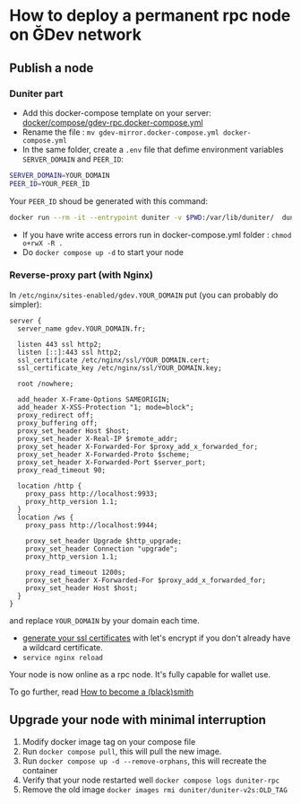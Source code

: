 # How to deploy a permanent rpc node on ĞDev network

## Publish a node

### Duniter part

- Add this docker-compose template on your server:
  [docker/compose/gdev-rpc.docker-compose.yml](https://git.duniter.org/nodes/rust/duniter-v2s/-/blob/master/docker/compose/gdev-mirror.docker-compose.yml)
- Rename the file : `mv gdev-mirror.docker-compose.yml docker-compose.yml`
- In the same folder, create a `.env` file that defime environment variables `SERVER_DOMAIN` and `PEER_ID`:

```bash
SERVER_DOMAIN=YOUR_DOMAIN
PEER_ID=YOUR_PEER_ID
```

Your `PEER_ID` shoud be generated with this command:

```bash
docker run --rm -it --entrypoint duniter -v $PWD:/var/lib/duniter/  duniter/duniter-v2s:v0.4.0 key generate-node-key --file /var/lib/duniter/node.key
```

- If you have write access errors run in docker-compose.yml folder : `chmod o+rwX -R .`
- Do `docker compose up -d` to start your node

### Reverse-proxy part (with Nginx)

In `/etc/nginx/sites-enabled/gdev.YOUR_DOMAIN` put (you can probably do simpler):

```nginx
server {
  server_name gdev.YOUR_DOMAIN.fr;

  listen 443 ssl http2;
  listen [::]:443 ssl http2;
  ssl_certificate /etc/nginx/ssl/YOUR_DOMAIN.cert;
  ssl_certificate_key /etc/nginx/ssl/YOUR_DOMAIN.key;

  root /nowhere;

  add_header X-Frame-Options SAMEORIGIN;
  add_header X-XSS-Protection "1; mode=block";
  proxy_redirect off;
  proxy_buffering off;
  proxy_set_header Host $host;
  proxy_set_header X-Real-IP $remote_addr;
  proxy_set_header X-Forwarded-For $proxy_add_x_forwarded_for;
  proxy_set_header X-Forwarded-Proto $scheme;
  proxy_set_header X-Forwarded-Port $server_port;
  proxy_read_timeout 90;

  location /http {
    proxy_pass http://localhost:9933;
    proxy_http_version 1.1;
  }
  location /ws {
    proxy_pass http://localhost:9944;

    proxy_set_header Upgrade $http_upgrade;
    proxy_set_header Connection "upgrade";
    proxy_http_version 1.1;

    proxy_read_timeout 1200s;
    proxy_set_header X-Forwarded-For $proxy_add_x_forwarded_for;
    proxy_set_header Host $host;
  }
}
```

and replace `YOUR_DOMAIN` by your domain each time.

- [generate your ssl certificates](https://github.com/acmesh-official/acme.sh) with let's encrypt
  if you don't already have a wildcard certificate.
- `service nginx reload`

Your node is now online as a rpc node. It's fully capable for wallet use.

To go further, read [How to become a (black)smith](./smith.md)

## Upgrade your node with minimal interruption

1. Modify docker image tag on your compose file
2. Run `docker compose pull`, this will pull the new image.
3. Run `docker compose up -d --remove-orphans`, this will recreate the container
4. Verify that your node restarted well `docker compose logs duniter-rpc`
5. Remove the old image `docker images rmi duniter/duniter-v2s:OLD_TAG`
